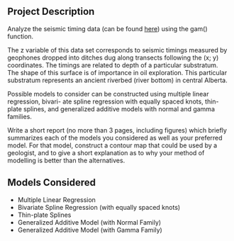## Project Description
Analyze the seismic timing data (can be found [here](https://github.com/qyzqyz1/Data-Science-Portfolio/blob/master/R%20Projects/R%20-%20Machine%20Learning/Predictive%20Modelling%20-%20Seismic%20Timing%20Dataset%20Project/Data/seismictimingsfull_dataset.R)) using the gam() function.  

The z variable of this data set corresponds to seismic timings measured by geophones
dropped into ditches dug along transects following the (x; y) coordinates. The timings are
related to depth of a particular substratum. The shape of this surface is of importance in
oil exploration. This particular substratum represents an ancient riverbed (river bottom) in
central Alberta.  

Possible models to consider can be constructed using multiple linear regression, bivari-
ate spline regression with equally spaced knots, thin-plate splines, and generalized additive
models with normal and gamma families.  

Write a short report (no more than 3 pages, including figures) which briefly summarizes
each of the models you considered as well as your preferred model. For that model, construct
a contour map that could be used by a geologist, and to give a short explanation as to why
your method of modelling is better than the alternatives.  

## Models Considered  
- Multiple Linear Regression
- Bivariate Spline Regression (with equally spaced knots)
- Thin-plate Splines
- Generalized Additive Model (with Normal Family)
- Generalized Additive Model (with Gamma Family)
